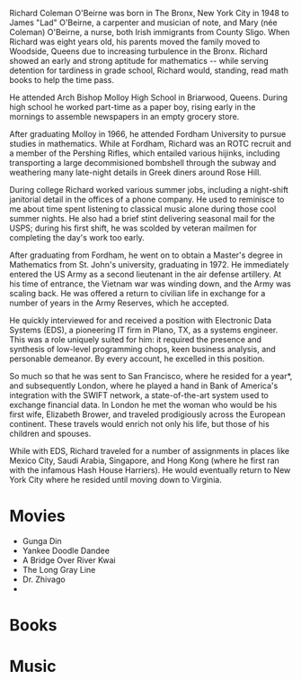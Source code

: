 
Richard Coleman O'Beirne was born in The Bronx, New York City in 1948 to James
"Lad" O'Beirne, a carpenter and musician of note, and Mary (née Coleman)
O'Beirne, a nurse, both Irish immigrants from County Sligo. When Richard was
eight years old, his parents moved the family moved to Woodside, Queens due to
increasing turbulence in the Bronx. Richard showed an early and strong aptitude
for mathematics -- while serving detention for tardiness in grade school,
Richard would, standing, read math books to help the time pass.

He attended Arch Bishop Molloy High School in Briarwood, Queens. During 
high school he worked part-time as a paper boy, rising early in the mornings
to assemble newspapers in an empty grocery store. 

After graduating Molloy in 1966, he attended Fordham University to pursue
studies in mathematics. While at Fordham, Richard was an ROTC recruit and a
member of the Pershing Rifles, which entailed various hijinks, including
transporting a large decommisioned bombshell through the subway and weathering
many late-night details in Greek diners around Rose Hill. 

During college Richard worked various summer jobs, including a night-shift
janitorial detail in the offices of a phone company. He used to reminisce to me
about time spent listening to classical music alone during those cool summer
nights. He also had a brief stint delivering seasonal mail for the USPS; during
his first shift, he was scolded by veteran mailmen for completing the day's
work too early.

After graduating from Fordham, he went on to obtain a Master's degree in
Mathematics from St. John's university, graduating in 1972. He immediately
entered the US Army as a second lieutenant in the air defense artillery. At his
time of entrance, the Vietnam war was winding down, and the Army was scaling
back. He was offered a return to civilian life in exchange for a number of
years in the Army Reserves, which he accepted.

He quickly interviewed for and received a position with Electronic Data Systems
(EDS), a pioneering IT firm in Plano, TX, as a systems engineer. This was a
role uniquely suited for him: it required the presence and synthesis of
low-level programming chops, keen business analysis, and personable demeanor.
By every account, he excelled in this position.

So much so that he was sent to San Francisco, where he resided for a year*, and
subsequently London, where he played a hand in Bank of America's integration
with the SWIFT network, a state-of-the-art system used to exchange financial
data. In London he met the woman who would be his first wife, Elizabeth Brower,
and traveled prodigiously across the European continent. These travels would
enrich not only his life, but those of his children and spouses. 

While with EDS, Richard traveled for a number of assignments in places like
Mexico City, Saudi Arabia, Singapore, and Hong Kong (where he first ran with
the infamous Hash House Harriers). He would eventually return to New York City
where he resided until moving down to Virginia.

# Movies

- Gunga Din
- Yankee Doodle Dandee
- A Bridge Over River Kwai
- The Long Gray Line
- Dr. Zhivago
- 


# Books


# Music
